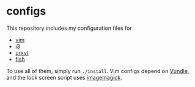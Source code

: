 # configs

This repository includes my configuration files for
* [vim](.vimrc)
* [i3](i3/config)
* [urxvt](.Xresources)
* [fish](config.fish)

To use all of them, simply run `./install`. Vim configs depend on
[Vundle](https://github.com/VundleVim/Vundle.vim), and the lock screen script
uses [imagemagick](https://www.imagemagick.org).
